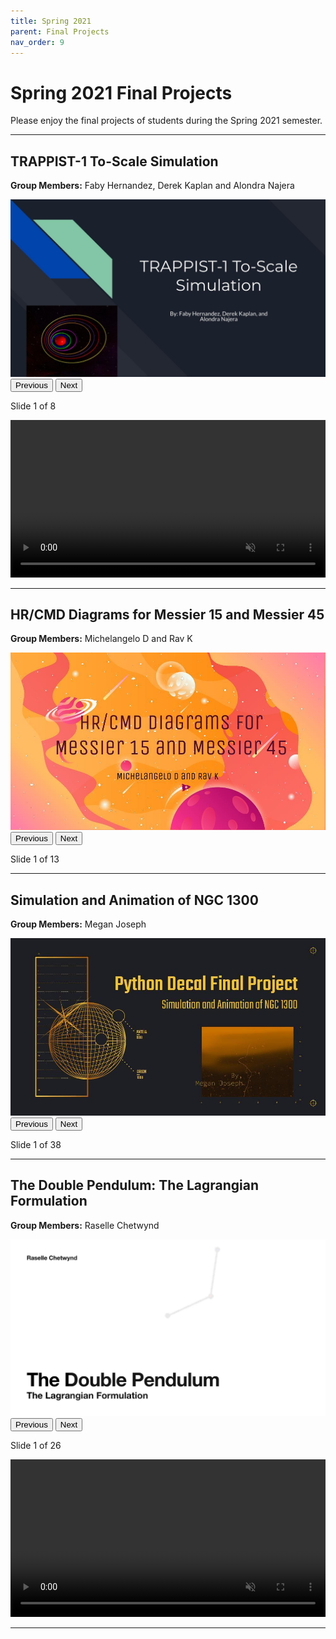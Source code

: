 ```yaml
---
title: Spring 2021
parent: Final Projects
nav_order: 9
---
```


# Spring 2021 Final Projects
Please enjoy the final projects of students during the Spring 2021 semester.

---

## TRAPPIST-1 To-Scale Simulation
**Group Members:** Faby Hernandez, Derek Kaplan and Alondra Najera

<div class="slider" id="slider-group1">
  <img class="slide-img" src="/assets/projects/spring-2021/Group1/slide1.jpg" style="max-width: 100%;">
  <br>
  <button onclick="changeSlide('slider-group1', -1)">Previous</button>
  <button onclick="changeSlide('slider-group1', 1)">Next</button>
  <p id="slider-group1-status">Slide 1 of 8</p>
</div>

<video width="100%" controls loop autoplay muted>
  <source src="/assets/projects/spring-2021/Group1/Group1.mp4" type="video/mp4">
  Your browser does not support the video tag.
</video>

---

## HR/CMD Diagrams for Messier 15 and Messier 45
**Group Members:** Michelangelo D and Rav K

<div class="slider" id="slider-group2">
  <img class="slide-img" src="/assets/projects/spring-2021/Group2/slide1.jpg" style="max-width: 100%;">
  <br>
  <button onclick="changeSlide('slider-group2', -1)">Previous</button>
  <button onclick="changeSlide('slider-group2', 1)">Next</button>
  <p id="slider-group2-status">Slide 1 of 13</p>
</div>

---

## Simulation and Animation of NGC 1300
**Group Members:** Megan Joseph

<div class="slider" id="slider-group3">
  <img class="slide-img" src="/assets/projects/spring-2021/Group3/slide1.jpg" style="max-width: 100%;">
  <br>
  <button onclick="changeSlide('slider-group3', -1)">Previous</button>
  <button onclick="changeSlide('slider-group3', 1)">Next</button>
  <p id="slider-group3-status">Slide 1 of 38</p>
</div>

---

## The Double Pendulum: The Lagrangian Formulation
**Group Members:** Raselle Chetwynd

<div class="slider" id="slider-group4">
  <img class="slide-img" src="/assets/projects/spring-2021/Group4/slide1.jpg" style="max-width: 100%;">
  <br>
  <button onclick="changeSlide('slider-group4', -1)">Previous</button>
  <button onclick="changeSlide('slider-group4', 1)">Next</button>
  <p id="slider-group4-status">Slide 1 of 26</p>
</div>

<video width="100%" controls loop autoplay muted>
  <source src="/assets/projects/spring-2021/Group4/Group4.mp4" type="video/mp4">
  Your browser does not support the video tag.
</video>

---

<script>
  const slideData = {
      "slider-group1": [
          "/assets/projects/spring-2021/Group1/slide1.jpg",
          "/assets/projects/spring-2021/Group1/slide2.jpg",
          "/assets/projects/spring-2021/Group1/slide3.jpg",
          "/assets/projects/spring-2021/Group1/slide4.jpg",
          "/assets/projects/spring-2021/Group1/slide5.jpg",
          "/assets/projects/spring-2021/Group1/slide6.jpg",
          "/assets/projects/spring-2021/Group1/slide7.jpg",
          "/assets/projects/spring-2021/Group1/slide8.jpg"
    ],
      "slider-group2": [
          "/assets/projects/spring-2021/Group2/slide1.jpg",
          "/assets/projects/spring-2021/Group2/slide2.jpg",
          "/assets/projects/spring-2021/Group2/slide3.jpg",
          "/assets/projects/spring-2021/Group2/slide4.jpg",
          "/assets/projects/spring-2021/Group2/slide5.jpg",
          "/assets/projects/spring-2021/Group2/slide6.jpg",
          "/assets/projects/spring-2021/Group2/slide7.jpg",
          "/assets/projects/spring-2021/Group2/slide8.jpg",
          "/assets/projects/spring-2021/Group2/slide9.jpg",
          "/assets/projects/spring-2021/Group2/slide10.jpg",
          "/assets/projects/spring-2021/Group2/slide11.jpg",
          "/assets/projects/spring-2021/Group2/slide12.jpg",
          "/assets/projects/spring-2021/Group2/slide13.jpg"
    ],
      "slider-group3": [
          "/assets/projects/spring-2021/Group3/slide1.jpg",
          "/assets/projects/spring-2021/Group3/slide2.jpg",
          "/assets/projects/spring-2021/Group3/slide3.jpg",
          "/assets/projects/spring-2021/Group3/slide4.jpg",
          "/assets/projects/spring-2021/Group3/slide5.jpg",
          "/assets/projects/spring-2021/Group3/slide6.jpg",
          "/assets/projects/spring-2021/Group3/slide7.jpg",
          "/assets/projects/spring-2021/Group3/slide8.jpg",
          "/assets/projects/spring-2021/Group3/slide9.jpg",
          "/assets/projects/spring-2021/Group3/slide10.jpg",
          "/assets/projects/spring-2021/Group3/slide11.jpg",
          "/assets/projects/spring-2021/Group3/slide12.jpg",
          "/assets/projects/spring-2021/Group3/slide13.jpg",
          "/assets/projects/spring-2021/Group3/slide14.jpg",
          "/assets/projects/spring-2021/Group3/slide15.jpg",
          "/assets/projects/spring-2021/Group3/slide16.jpg",
          "/assets/projects/spring-2021/Group3/slide17.jpg",
          "/assets/projects/spring-2021/Group3/slide18.jpg",
          "/assets/projects/spring-2021/Group3/slide19.jpg",
          "/assets/projects/spring-2021/Group3/slide20.jpg",
          "/assets/projects/spring-2021/Group3/slide21.jpg",
          "/assets/projects/spring-2021/Group3/slide22.jpg",
          "/assets/projects/spring-2021/Group3/slide23.jpg",
          "/assets/projects/spring-2021/Group3/slide24.jpg",
          "/assets/projects/spring-2021/Group3/slide25.jpg",
          "/assets/projects/spring-2021/Group3/slide26.jpg",
          "/assets/projects/spring-2021/Group3/slide27.jpg",
          "/assets/projects/spring-2021/Group3/slide28.jpg",
          "/assets/projects/spring-2021/Group3/slide29.jpg",
          "/assets/projects/spring-2021/Group3/slide30.jpg",
          "/assets/projects/spring-2021/Group3/slide31.jpg",
          "/assets/projects/spring-2021/Group3/slide32.jpg",
          "/assets/projects/spring-2021/Group3/slide33.jpg",
          "/assets/projects/spring-2021/Group3/slide34.jpg",
          "/assets/projects/spring-2021/Group3/slide35.jpg",
          "/assets/projects/spring-2021/Group3/slide36.jpg",
          "/assets/projects/spring-2021/Group3/slide37.jpg",
          "/assets/projects/spring-2021/Group3/slide38.jpg"
    ],
      "slider-group4": [
          "/assets/projects/spring-2021/Group4/slide1.jpg",
          "/assets/projects/spring-2021/Group4/slide2.jpg",
          "/assets/projects/spring-2021/Group4/slide3.jpg",
          "/assets/projects/spring-2021/Group4/slide4.jpg",
          "/assets/projects/spring-2021/Group4/slide5.jpg",
          "/assets/projects/spring-2021/Group4/slide6.jpg",
          "/assets/projects/spring-2021/Group4/slide7.jpg",
          "/assets/projects/spring-2021/Group4/slide8.jpg",
          "/assets/projects/spring-2021/Group4/slide9.jpg",
          "/assets/projects/spring-2021/Group4/slide10.jpg",
          "/assets/projects/spring-2021/Group4/slide11.jpg",
          "/assets/projects/spring-2021/Group4/slide12.jpg",
          "/assets/projects/spring-2021/Group4/slide13.jpg",
          "/assets/projects/spring-2021/Group4/slide14.jpg",
          "/assets/projects/spring-2021/Group4/slide15.jpg",
          "/assets/projects/spring-2021/Group4/slide16.jpg",
          "/assets/projects/spring-2021/Group4/slide17.jpg",
          "/assets/projects/spring-2021/Group4/slide18.jpg",
          "/assets/projects/spring-2021/Group4/slide19.jpg",
          "/assets/projects/spring-2021/Group4/slide20.jpg",
          "/assets/projects/spring-2021/Group4/slide21.jpg",
          "/assets/projects/spring-2021/Group4/slide22.jpg",
          "/assets/projects/spring-2021/Group4/slide23.jpg",
          "/assets/projects/spring-2021/Group4/slide24.jpg",
          "/assets/projects/spring-2021/Group4/slide25.jpg",
          "/assets/projects/spring-2021/Group4/slide26.jpg"
    ]
  };

  const slideIndexes = {};

  function updateSlide(sliderId) {
    const img = document.querySelector(`#${sliderId} .slide-img`);
    const status = document.getElementById(`${sliderId}-status`);
    const slides = slideData[sliderId];
    const index = slideIndexes[sliderId];

    img.src = slides[index];
    status.textContent = `Slide ${index + 1} of ${slides.length}`;
  }

  function changeSlide(sliderId, direction) {
    const total = slideData[sliderId].length;
    if (!(sliderId in slideIndexes)) {
      slideIndexes[sliderId] = 0;
    }
    slideIndexes[sliderId] = Math.max(0, Math.min(slideIndexes[sliderId] + direction, total - 1));
    updateSlide(sliderId);
  }

  // Initialize all sliders on page load
  for (const sliderId in slideData) {
    slideIndexes[sliderId] = 0;
    updateSlide(sliderId);
  }
</script>
